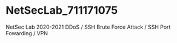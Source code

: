 # NetSecLab_711171075

NetSec Lab 2020-2021 DDoS / SSH Brute Force Attack / SSH Port Fowarding / VPN